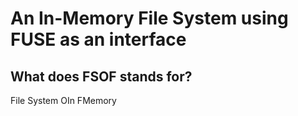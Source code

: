 # An In-Memory File System using FUSE as an interface





## What does FSOF stands for?
 File System OIn FMemory
